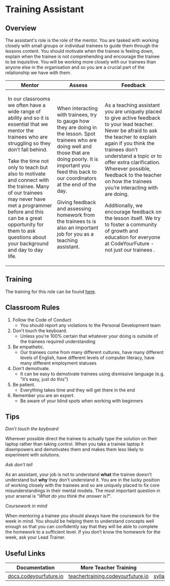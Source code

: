 # Training Assistant

## Overview

The assistant's role is the role of the mentor. You are tasked with working closely with small groups or individual trainees to guide them through the lessons content. You should motivate when the trainee is feeling down, explain when the trainee is not comprehending and encourage the trainee to be inquisitive. You will be working more closely with our trainees than anyone else in the organisation and so you are a crucial part of the relationship we have with them.

| Mentor                                                                                                                                                                                                                                                                                                                                                                                                                          | Assess                                                                                                                                                                                                                                                                                                                                                            | Feedback                                                                                                                                                                                                                                                                                                                                                                                                                                                                                                                       |
| ------------------------------------------------------------------------------------------------------------------------------------------------------------------------------------------------------------------------------------------------------------------------------------------------------------------------------------------------------------------------------------------------------------------------------- | ----------------------------------------------------------------------------------------------------------------------------------------------------------------------------------------------------------------------------------------------------------------------------------------------------------------------------------------------------------------- | ------------------------------------------------------------------------------------------------------------------------------------------------------------------------------------------------------------------------------------------------------------------------------------------------------------------------------------------------------------------------------------------------------------------------------------------------------------------------------------------------------------------------------ |
| <p>In our classrooms we often have a wide range of ability and so it is essential that we mentor the trainees  who are struggling so they don’t fall behind.</p><p>Take the time not only to teach but also to motivate and connect with the trainee. Many of our trainees  may never have met a programmer before and this can be a great opportunity for them to ask questions about your background and day to day life.</p> | <p>When interacting with trainees, try to gauge how they are doing in the lesson. Spot trainees who are doing well and those that are doing poorly. It is important you feed this back to our coordinators at the end of the day.</p><p>Giving feedback and assessing homework from the trainees ts is also an important job for you as a teaching assistant.</p> | <p>As a teaching assistant you are uniquely placed to give active feedback to your lead teacher. Never be afraid to ask the teacher to explain again if you think the trainees  don’t understand a topic or to offer extra clarification. Wherever possible, feedback to the teacher on how the trainees  you’re interacting with are doing.</p><p>Additionally, we encourage feedback on the lesson itself. We try to foster a community of growth and education for everyone at CodeYourFuture - not just our trainees .</p> |

## Training

The training for this role can be found [here](https://teachertraining.codeyourfuture.io/content/welcome-to-the-education-team).

## Classroom Rules

1. ​Follow the Code of Conduct
   * You should report any violations to the Personal Development team
2. Don't touch the keyboard.
   * Unless you're 100% certain that whatever your doing is outside of the trainees  required understanding
3. Be empathetic.
   * Our trainees  come from many different cultures, have many different levels of English, have different levels of computer literacy, have many different employment statuses
4. Don't demotivate.
   * It can be easy to demotivate trainees using dismissive language (e.g. "it’s easy, just do this")
5. Be patient.
   * Everything takes time and they will get there in the end
6. Remember you are an expert.
   * Be aware of your blind spots when working with beginners

## Tips

_Don’t touch the keyboard_

Wherever possible direct the trainee to actually type the solution on their laptop rather than taking control. When you take a trainee laptop it disempowers and demotivates them and makes them less likely to experiment with solutions.

_Ask don’t tell_

As an assistant, your job is not to understand **what** the trainee doesn’t understand but **why** they don’t understand it. You are in the lucky position of working closely with the trainees and so are uniquely placed to fix core misunderstandings in their mental models. The most important question in your arsenal is “_What do you think the answer is?_”.

_Coursework in mind_

When mentoring a trainee you should always have the coursework for the week in mind. You should be helping them to understand concepts well enough so that you can confidently say that they will be able to complete the homework to a sufficient level. If you don’t know the homework for the week, ask your Lead Trainer.

## Useful Links

| Documentation                                             | More Teacher Training                                                           | Syllabus                                                          |
| --------------------------------------------------------- | ------------------------------------------------------------------------------- | ----------------------------------------------------------------- |
| [docs.codeyourfuture.io](https://docs.codeyourfuture.io/) | [teachertraining.codeyourfuture.io](https://teachertraining.codeyourfuture.io/) | [syllabus.codeyourfuture.io](https://syllabus.codeyourfuture.io/) |
